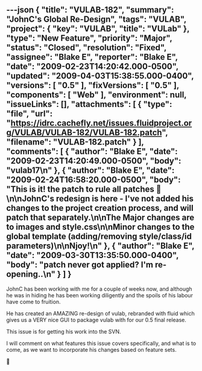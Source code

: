 ---json
{
  "title": "VULAB-182",
  "summary": "JohnC's Global Re-Design",
  "tags": "VULAB",
  "project": {
    "key": "VULAB",
    "title": "VULab"
  },
  "type": "New Feature",
  "priority": "Major",
  "status": "Closed",
  "resolution": "Fixed",
  "assignee": "Blake E",
  "reporter": "Blake E",
  "date": "2009-02-23T14:20:42.000-0500",
  "updated": "2009-04-03T15:38:55.000-0400",
  "versions": [
    "0.5"
  ],
  "fixVersions": [
    "0.5"
  ],
  "components": [
    "Web"
  ],
  "environment": null,
  "issueLinks": [],
  "attachments": [
    {
      "type": "file",
      "url": "https://idrc.cachefly.net/issues.fluidproject.org/VULAB/VULAB-182/VULAB-182.patch",
      "filename": "VULAB-182.patch"
    }
  ],
  "comments": [
    {
      "author": "Blake E",
      "date": "2009-02-23T14:20:49.000-0500",
      "body": "vulab17\n"
    },
    {
      "author": "Blake E",
      "date": "2009-02-24T16:58:20.000-0500",
      "body": "This is it! the patch to rule all patches 🙂\n\nJohnC's redesign is here - I've not added his changes to the project creation process, and will patch that separately.\n\nThe Major changes are to images and style.css\n\nMinor changes to the global template (adding/removing style/class/id parameters)\n\nNjoy!\n"
    },
    {
      "author": "Blake E",
      "date": "2009-03-30T13:35:50.000-0400",
      "body": "patch never got applied? I'm re-opening..\n"
    }
  ]
}
---
JohnC has been working with me for a couple of weeks now, and although he was in hiding he has been working diligently and the spoils of his labour have come to fruition.

He has created an AMAZING re-design of vulab, rebranded with fluid which gives us a VERY nice GUI to package vulab with for our 0.5 final release.

This issue is for getting his work into the SVN.

I will comment on what features this issue covers specifically, and what is to come, as we want to incorporate his changes based on feature sets.

🙂

        